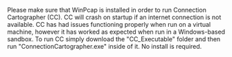 Please make sure that WinPcap is installed in order to run Connection Cartographer (CC). CC will crash on startup if an internet connection is not available. CC has had issues functioning properly when run on a virtual machine, however it has worked as expected when run in a Windows-based sandbox. To run CC simply download the "CC_Executable" folder and then run "ConnectionCartographer.exe" inside of it. No install is required.